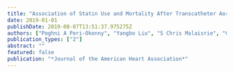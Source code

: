 ```yaml
---
title: "Association of Statin Use and Mortality After Transcatheter Aortic Valve Replacement"
date: 2019-01-01
publishDate: 2019-08-07T13:51:37.975275Z
authors: ["Poghni A Peri-Okonny", "Yangbo Liu", "S Chris Malaisrie", "Chetan P Huded", "Samir Kapadia", "Vinod H Thourani", "Susheel K Kodali", "John Webb", "Thomas C McAndrew", "Martin B Leon", " others"]
publication_types: ["2"]
abstract: ""
featured: false
publication: "*Journal of the American Heart Association*"
---
```


